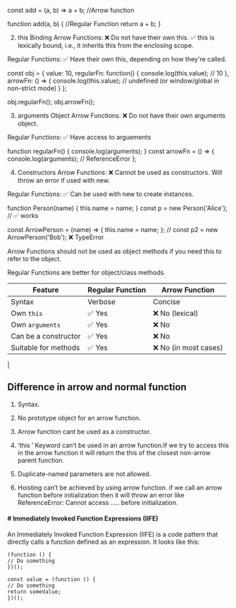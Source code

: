 const add = (a, b) => a + b; //Arrow function

function add(a, b) {  //Regular Function
  return a + b;
}

2. this Binding
Arrow Functions:
❌ Do not have their own this.
✅ this is lexically bound, i.e., it inherits this from the enclosing scope.

Regular Functions:
✅ Have their own this, depending on how they're called.

const obj = {
  value: 10,
  regularFn: function() {
    console.log(this.value); // 10
  },
  arrowFn: () => {
    console.log(this.value); // undefined (or window/global in non-strict mode)
  }
};

obj.regularFn();
obj.arrowFn();

3. arguments Object
Arrow Functions: ❌ Do not have their own arguments object.

Regular Functions: ✅ Have access to arguements

function regularFn() {
  console.log(arguments);
}
const arrowFn = () => {
  console.log(arguments); // ReferenceError
};

4. Constructors
Arrow Functions: ❌ Cannot be used as constructors. Will throw an error if used with new.

Regular Functions: ✅ Can be used with new to create instances.

function Person(name) {
  this.name = name;
}
const p = new Person('Alice'); // ✅ works

const ArrowPerson = (name) => {
  this.name = name;
};
// const p2 = new ArrowPerson('Bob'); ❌ TypeError


Arrow Functions should not be used as object methods if you need this to refer to the object.

Regular Functions are better for object/class methods.


| Feature              | Regular Function | Arrow Function       |
| -------------------- | ---------------- | -------------------- |
| Syntax               | Verbose          | Concise              |
| Own `this`           | ✅ Yes            | ❌ No (lexical)       |
| Own `arguments`      | ✅ Yes            | ❌ No                 |
| Can be a constructor | ✅ Yes            | ❌ No                 |
| Suitable for methods | ✅ Yes            | ❌ No (in most cases) |
|

## Difference in arrow and normal function

1. Syntax.

2. No prototype object for an arrow function.

3. Arrow function cant be used as a constructor.

4. ‘this ’ Keyword can’t be used in an arrow function.If we try to access this in the arrow function it will return the this of the closest non-arrow parent function.

5. Duplicate-named parameters are not allowed.

6. Hoisting can’t be achieved by using arrow function. if we call an arrow function before initialization then it will throw an error like ReferenceError: Cannot access ….. before initialization.

#### # Immediately Invoked Function Expressions (IIFE)

An Immediately Invoked Function Expression (IIFE) is a code pattern that directly calls a function defined as an expression. It looks like this:

    (function () {
    // Do something
    })();

    const value = (function () {
    // Do something
    return someValue;
    })();